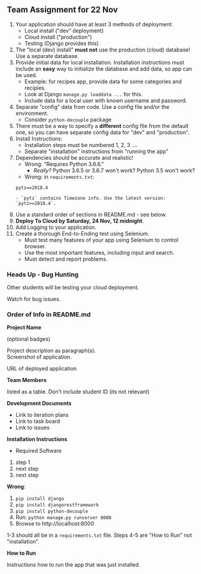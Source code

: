 ## Team Assignment for 22 Nov

1. Your application should have at least 3 methods of deployment:
   * Local install ("dev" deployment)
   * Cloud install ("production")
   * Testing (Django provides this)
2. The "local (dev) install" **must not** use the production (cloud) database!  Use a separate database.
3. Provide initial data for local installation.  Installation instructions must include an **easy** way to initialize the database and add data, so app can be used.
   * Example: for recipes app, provide data for some categories and recipies.
   * Look at Django `manage.py loaddata ...` for this.
   * Include data for a local user with known username and password.
4. Separate "config" data from code.  Use a config file and/or the environment.
   * Consider `python-decouple` package
5. There must be a way to specify a **different** config file from the default one, so you can have separate config data for "dev" and "production".
6. Install Instructions:
   * Installation steps must be numbered 1, 2, 3 ....
   * Separate "installation" instructions from "running the app"
7. Dependencies should be accurate and realistic!
   * Wrong: "Requires Python 3.6.6."
       - *Really?* Python 3.6.5 or 3.6.7 won't work? Python 3.5 won't work?
   * Wrong: in `requirements.txt`:
   ```
   pytz==2018.4
   ```
       - `pytz` contains Timezone info. Use the latest version: `pytz>=2018.4`.
8. Use a standard order of sections in README.md - see below.
9. **Deploy To Cloud by Saturday, 24 Nov, 12 midnight**.
10. Add Logging to your application.
11. Create a thorough End-to-Ending test using Selenium.
    * Must test many features of your app using Selenium to control browser.
    * Use the most important features, including input and search.
    * Must detect and report problems.

### Heads Up - Bug Hunting

Other students will be testing your cloud deployment.

Watch for bug issues.

### Order of Info in README.md

**Project Name**

(optional badges)

Project description as paragraph(s).    
Screenshot of application.

URL of deployed application

**Team Members**

listed as a table.  Don't include student ID (its not relevant)

**Development Documents**

* Link to iteration plans
* Link to task board
* Link to issues

**Installation Instructions**

* Required Software
1. step 1
2. next step
3. next step

**Wrong**:

1. `pip install django`
2. `pip install djangorestframework`
3. `pip install python-decouple`
4. Run: `python manage.py runserver 8000`
5. Browse to http://localhost:8000

1-3 should all be in a `requirements.txt` file. Steps 4-5 are "How to Run" not "installation".

**How to Run**

Instructions how to run the app that was just installed.
